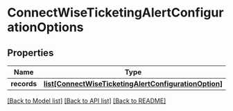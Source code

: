 # ConnectWiseTicketingAlertConfigurationOptions

## Properties
Name | Type | Description | Notes
------------ | ------------- | ------------- | -------------
**records** | [**list[ConnectWiseTicketingAlertConfigurationOption]**](ConnectWiseTicketingAlertConfigurationOption.md) |  | 

[[Back to Model list]](../README.md#documentation-for-models) [[Back to API list]](../README.md#documentation-for-api-endpoints) [[Back to README]](../README.md)

